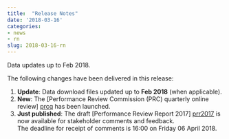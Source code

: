```yaml
---
title:  "Release Notes"
date: '2018-03-16'
categories:
- news
- rn
slug: 2018-03-16-rn
---
```


Data updates up to Feb 2018.

The following changes have been delivered in this release:

1. **Update**: Data download files updated up to **Feb 2018** (when applicable).
1. **New**: The [Performance Review Commission (PRC) quarterly online review] [prcq] has been launched.
1. **Just published**: The draft [Performance Review Report 2017] [prr2017] is now available for stakeholder comments and feedback.
    <br>The deadline for receipt of comments is 16:00 on Friday 06 April 2018.


[prcq]: /prcq/ "PRC QUarterly"
[prr2017]: http://www.eurocontrol.int/publications/performance-review-report-prr-2017-consultation "draft Final PRR 2017"
